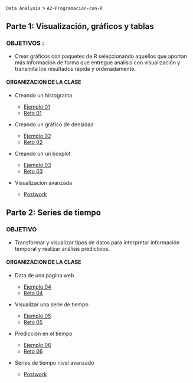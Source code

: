 `Data Analysis` > `A2-Programación-con-R` 

## Parte 1: Visualización, gráficos y tablas 

### OBJETIVOS :

 - Crear gráficos con paquetes de R seleccionando aquellos que aportan más información de forma que entregue analisis con visualización y transmita los resultados rápida y ordenadamente.

#### ORGANIZACION DE LA CLASE

- Creando un histograma 
	- [Ejemplo 01](Ejemplo-01)
	- [Reto 01](Reto-01)

- Creando un gráfico de densidad 
	- [Ejemplo 02](Ejemplo-02)
	- [Reto 02](Reto-02)

- Creando un un boxplot
	- [Ejemplo 03](Ejemplo-03)
	- [Reto 03](Reto-03)

- Visualizacion avanzada
	- [Postwork](Postwork)


## Parte 2: Series de tiempo 

### OBJETIVO  
 - Transformar y visualizar tipos de datos para interpretar información temporal y realizar análisis predictivos.

#### ORGANIZACION DE LA CLASE 

- Data de una pagina web
	- [Ejemplo 04](Ejemplo-04)
	- [Reto 04](Reto-04)

- Visualizar una serie de tiempo 
	- [Ejemplo 05](Ejemplo-05)
	- [Reto 05](Reto-05)

- Predicción en el tiempo
	- [Ejemplo 06](Ejemplo-06)
	- [Reto 06](Reto-06)

- Series de tiempo nivel avanzado
	- [Postwork](Postwork)
